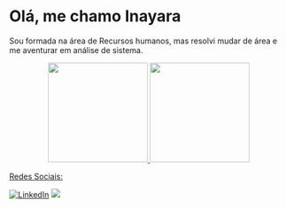 # Olá, me chamo Inayara

Sou formada na área de Recursos humanos, mas resolvi mudar de área e me aventurar em análise de sistema.

<div align="center">
  <a href="https://github.com/inayaraujo">
  <img height="180em" src="https://github-readme-stats.vercel.app/api?username=inayaraujo&show_icons=true&theme=tokyonight&include_all_commits=true&count_private=true"/>
  <img height="180em" src="https://github-readme-stats.vercel.app/api/top-langs/?username=inayaraujo&layout=compact&langs_count=7&theme=tokyonight"/>
</div> 

Redes Sociais: 

[![LinkedIn](https://img.shields.io/badge/LinkedIn-0077B5?style=for-the-badge&logo=linkedin&logoColor=white)](https://www.linkedin.com/in/inayara-araujo-703a28180/)
<a href = "mailto:nayaraujo009@gmail.com"/><img src="https://img.shields.io/badge/-Gmail-%23333?style=for-the-badge&logo=gmail&logoColor=white" target="blank"></a>

